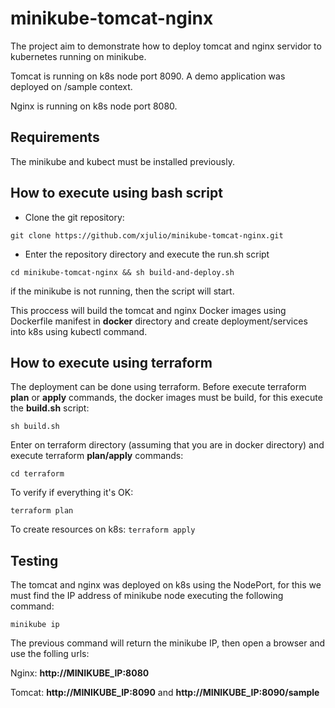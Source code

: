 # minikube-tomcat-nginx
The project aim to demonstrate how to deploy tomcat and nginx servidor to kubernetes running on minikube. 

Tomcat is running on k8s node port 8090. A demo application was deployed on /sample context.

Nginx is running on k8s node port 8080.

## Requirements
The minikube and kubect must be installed previously.

## How to execute using bash script

- Clone the git repository:

`
git clone https://github.com/xjulio/minikube-tomcat-nginx.git
`

- Enter the repository directory and execute the run.sh script

`
cd minikube-tomcat-nginx && sh build-and-deploy.sh
`

if the minikube is not running, then the script will start.

This proccess will build the tomcat and nginx Docker images using Dockerfile manifest in **docker** directory and create deployment/services into k8s using kubectl command.

## How to execute using terraform
The deployment can be done using terraform. Before execute terraform **plan** or **apply** commands, the docker images must be build, for this execute the **build.sh** script:

`
sh build.sh
`

Enter on terraform directory (assuming that you are in docker directory) and execute terraform **plan/apply** commands:

`
cd terraform
`

To verify if everything it's OK:

`
terraform plan
`

To create resources on k8s:
`
terraform apply
`

## Testing
The tomcat and nginx was deployed on k8s using the NodePort, for this we must find the IP address of minikube node executing the following command:

`
minikube ip
`

The previous command will return the minikube IP, then open a browser and use the folling urls:

Nginx: **http://MINIKUBE_IP:8080**

Tomcat: **http://MINIKUBE_IP:8090** and **http://MINIKUBE_IP:8090/sample**

